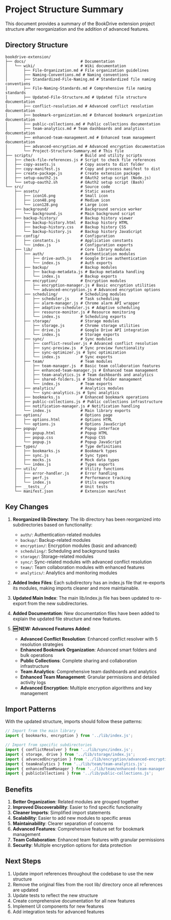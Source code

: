 # Project Structure Summary

This document provides a summary of the BookDrive extension project structure after reorganization and the addition of advanced features.

## Directory Structure

```
bookdrive-extension/
├── docs/                        # Documentation
│   └── wiki/                    # Wiki documentation
│       ├── File-Organization.md # File organization guidelines
│       ├── Naming-Conventions.md # Naming conventions
│       ├── Standardized-File-Naming.md # Standardized file naming conventions
│       ├── File-Naming-Standards.md # Comprehensive file naming standards
│       ├── Updated-File-Structure.md # Updated file structure documentation
│       ├── conflict-resolution.md # Advanced conflict resolution documentation
│       ├── bookmark-organization.md # Enhanced bookmark organization documentation
│       ├── public-collections.md # Public collections documentation
│       ├── team-analytics.md # Team dashboards and analytics documentation
│       ├── enhanced-team-management.md # Enhanced team management documentation
│       ├── advanced-encryption.md # Advanced encryption documentation
│       └── Project-Structure-Summary.md # This file
├── scripts/                     # Build and utility scripts
│   ├── check-file-references.js # Script to check file references
│   ├── copy-assets.js           # Copy assets to dist folder
│   ├── copy-manifest.js         # Copy and process manifest to dist
│   ├── create-package.js        # Create extension package
│   ├── setup-oauth2.js          # OAuth2 setup script (Node.js)
│   └── setup-oauth2.sh          # OAuth2 setup script (Bash)
└── src/                         # Source code
    ├── assets/                  # Static assets
    │   ├── icon16.png           # Small icon
    │   ├── icon48.png           # Medium icon
    │   └── icon128.png          # Large icon
    ├── background/              # Background service worker
    │   └── background.js        # Main background script
    ├── backup-history/          # Backup history viewer
    │   ├── backup-history.html  # Backup history HTML
    │   ├── backup-history.css   # Backup history CSS
    │   └── backup-history.js    # Backup history JavaScript
    ├── config/                  # Configuration
    │   ├── constants.js         # Application constants
    │   └── index.js             # Configuration exports
    ├── lib/                     # Core library modules
    │   ├── auth/                # Authentication modules
    │   │   ├── drive-auth.js    # Google Drive authentication
    │   │   └── index.js         # Auth exports
    │   ├── backup/              # Backup modules
    │   │   ├── backup-metadata.js # Backup metadata handling
    │   │   └── index.js         # Backup exports
    │   ├── encryption/          # Encryption modules
    │   │   ├── encryption-manager.js # Basic encryption utilities
    │   │   └── advanced-encryption.js # Advanced encryption options
    │   ├── scheduling/          # Scheduling modules
    │   │   ├── scheduler.js     # Task scheduling
    │   │   ├── alarm-manager.js # Chrome alarm API wrapper
    │   │   ├── adaptive-scheduler.js # Adaptive scheduling
    │   │   ├── resource-monitor.js # Resource monitoring
    │   │   └── index.js         # Scheduling exports
    │   ├── storage/             # Storage modules
    │   │   ├── storage.js       # Chrome storage utilities
    │   │   ├── drive.js         # Google Drive API integration
    │   │   └── index.js         # Storage exports
    │   ├── sync/                # Sync modules
    │   │   ├── conflict-resolver.js # Advanced conflict resolution
    │   │   ├── sync-preview.js  # Sync preview functionality
    │   │   ├── sync-optimizer.js # Sync optimization
    │   │   └── index.js         # Sync exports
    │   ├── team/                # Team modules
    │   │   ├── team-manager.js  # Basic team collaboration features
    │   │   ├── enhanced-team-manager.js # Enhanced team management
    │   │   ├── team-analytics.js # Team dashboards and analytics
    │   │   ├── shared-folders.js # Shared folder management
    │   │   └── index.js         # Team exports
    │   ├── analytics/           # Analytics modules
    │   │   └── sync-analytics.js # Sync analytics
    │   ├── bookmarks.js         # Enhanced bookmark operations
    │   ├── public-collections.js # Public collections infrastructure
    │   ├── notification-manager.js # Notification handling
    │   └── index.js             # Main library exports
    ├── options/                 # Options page
    │   ├── options.html         # Options HTML
    │   └── options.js           # Options JavaScript
    ├── popup/                   # Popup interface
    │   ├── popup.html           # Popup HTML
    │   ├── popup.css            # Popup CSS
    │   └── popup.js             # Popup JavaScript
    ├── types/                   # Type definitions
    │   ├── bookmarks.js         # Bookmark types
    │   ├── sync.js              # Sync types
    │   ├── mocks.js             # Mock data types
    │   └── index.js             # Types exports
    ├── utils/                   # Utility functions
    │   ├── error-handler.js     # Error handling
    │   ├── perf.js              # Performance tracking
    │   └── index.js             # Utils exports
    ├── __tests__/               # Unit tests
    └── manifest.json            # Extension manifest
```

## Key Changes

1. **Reorganized lib Directory**: The lib directory has been reorganized into subdirectories based on functionality:
   - `auth/`: Authentication-related modules
   - `backup/`: Backup-related modules
   - `encryption/`: Encryption modules (basic and advanced)
   - `scheduling/`: Scheduling and background tasks
   - `storage/`: Storage-related modules
   - `sync/`: Sync-related modules with advanced conflict resolution
   - `team/`: Team collaboration modules with enhanced features
   - `analytics/`: Analytics and monitoring modules

2. **Added Index Files**: Each subdirectory has an index.js file that re-exports its modules, making imports cleaner and more maintainable.

3. **Updated Main Index**: The main lib/index.js file has been updated to re-export from the new subdirectories.

4. **Added Documentation**: New documentation files have been added to explain the updated file structure and new features.

5. **🆕 NEW: Advanced Features Added**:
   - **Advanced Conflict Resolution**: Enhanced conflict resolver with 5 resolution strategies
   - **Enhanced Bookmark Organization**: Advanced smart folders and bulk operations
   - **Public Collections**: Complete sharing and collaboration infrastructure
   - **Team Analytics**: Comprehensive team dashboards and analytics
   - **Enhanced Team Management**: Granular permissions and detailed activity logs
   - **Advanced Encryption**: Multiple encryption algorithms and key management

## Import Patterns

With the updated structure, imports should follow these patterns:

```javascript
// Import from the main library
import { bookmarks, encryption } from '../lib/index.js';

// Import from specific subdirectories
import { conflictResolver } from '../lib/sync/index.js';
import { storage, drive } from '../lib/storage/index.js';
import { advancedEncryption } from '../lib/encryption/advanced-encryption.js';
import { teamAnalytics } from '../lib/team/team-analytics.js';
import { enhancedTeamManager } from '../lib/team/enhanced-team-manager.js';
import { publicCollections } from '../lib/public-collections.js';
```

## Benefits

1. **Better Organization**: Related modules are grouped together
2. **Improved Discoverability**: Easier to find specific functionality
3. **Cleaner Imports**: Simplified import statements
4. **Scalability**: Easier to add new modules to specific areas
5. **Maintainability**: Clearer separation of concerns
6. **Advanced Features**: Comprehensive feature set for bookmark management
7. **Team Collaboration**: Enhanced team features with granular permissions
8. **Security**: Multiple encryption options for data protection

## Next Steps

1. Update import references throughout the codebase to use the new structure
2. Remove the original files from the root lib/ directory once all references are updated
3. Update tests to reflect the new structure
4. Create comprehensive documentation for all new features
5. Implement UI components for new features
6. Add integration tests for advanced features